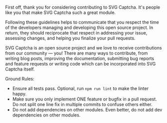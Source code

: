 First off, thank you for considering contributing to SVG Captcha. It's people like you that make SVG Captcha such a great module.

Following these guidelines helps to communicate that you respect the time of the developers managing and developing this open source project. In return, they should reciprocate that respect in addressing your issue, assessing changes, and helping you finalize your pull requests.

SVG Captcha is an open source project and we love to receive contributions from our community — you! There are many ways to contribute, from writing blog posts, improving the documentation, submitting bug reports and feature requests or writing code which can be incorporated into SVG Captcha itself.

Ground Rules:
- Ensure all tests pass. Optional, run `npm run lint` to make the linter happy.
- Make sure you only implement ONE feature or bugfix in a pull request. Do not split one line fix in multiple commits to confuse others either.
- Do not add dependencies on other modules. Even better, do not add dev dependencies on other modules.
